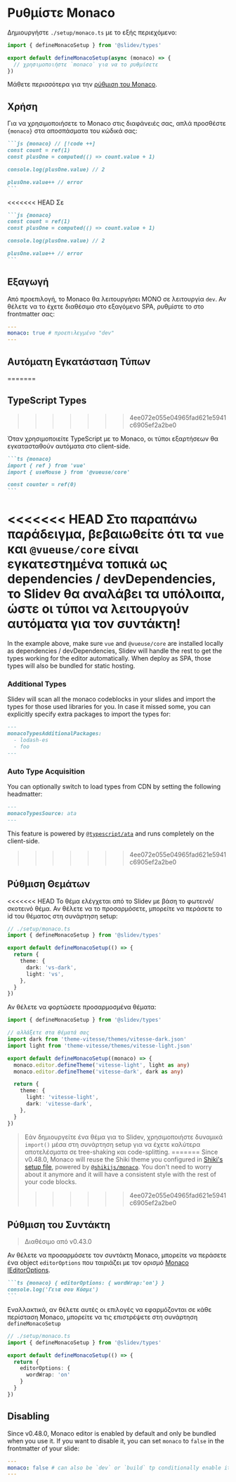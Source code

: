# Ρυθμίστε Monaco

<Environment type="client" />

Δημιουργήστε `./setup/monaco.ts` με το εξής περιεχόμενο:

```ts
import { defineMonacoSetup } from '@slidev/types'

export default defineMonacoSetup(async (monaco) => {
  // χρησιμοποιήστε `monaco` για να το ρυθμίσετε
})
```

Μάθετε περισσότερα για την [ρύθμιση του Monaco](https://github.com/Microsoft/monaco-editor).

## Χρήση

Για να χρησιμοποιήσετε το Monaco στις διαφάνειές σας, απλά προσθέστε `{monaco}` στα αποσπάσματα του κώδικά σας:

~~~md
```js {monaco} // [!code ++]
const count = ref(1)
const plusOne = computed(() => count.value + 1)

console.log(plusOne.value) // 2

plusOne.value++ // error
```
~~~

<<<<<<< HEAD
Σε

~~~md
```js {monaco}
const count = ref(1)
const plusOne = computed(() => count.value + 1)

console.log(plusOne.value) // 2

plusOne.value++ // error
```
~~~

## Εξαγωγή

Από προεπιλογή, το Monaco θα λειτουργήσει ΜΟΝΟ σε λειτουργία `dev`. Αν θέλετε να το έχετε διαθέσιμο στο εξαγόμενο SPA, ρυθμίστε το στο frontmatter σας:

```yaml
---
monaco: true # προεπιλεγμένο "dev"
---
```

## Αυτόματη Εγκατάσταση Τύπων
=======
## TypeScript Types
>>>>>>> 4ee072e055e04965fad621e5941c6905ef2a2be0

Όταν χρησιμοποιείτε TypeScript με το Monaco, οι τύποι εξαρτήσεων θα εγκατασταθούν αυτόματα στο client-side.

~~~md
```ts {monaco}
import { ref } from 'vue'
import { useMouse } from '@vueuse/core'

const counter = ref(0)
```
~~~

<<<<<<< HEAD
Στο παραπάνω παράδειγμα, βεβαιωθείτε ότι τα `vue` και `@vueuse/core` είναι εγκατεστημένα τοπικά ως dependencies / devDependencies, το Slidev θα αναλάβει τα υπόλοιπα, ώστε οι τύποι να λειτουργούν αυτόματα για τον συντάκτη!
=======
In the example above, make sure `vue` and `@vueuse/core` are installed locally as dependencies / devDependencies, Slidev will handle the rest to get the types working for the editor automatically. When deploy as SPA, those types will also be bundled for static hosting.

### Additional Types

Slidev will scan all the monaco codeblocks in your slides and import the types for those used libraries for you. In case it missed some, you can explicitly specify extra packages to import the types for:

```md
---
monacoTypesAdditionalPackages:
  - lodash-es
  - foo
---
```

### Auto Type Acquisition

You can optionally switch to load types from CDN by setting the following headmatter:

```md
---
monacoTypesSource: ata
---
```

This feature is powered by [`@typescript/ata`](https://github.com/microsoft/TypeScript-Website/tree/v2/packages/ata) and runs completely on the client-side.
>>>>>>> 4ee072e055e04965fad621e5941c6905ef2a2be0

## Ρύθμιση Θεμάτων

<<<<<<< HEAD
Το θέμα ελέγχεται από το Slidev με βάση το φωτεινό/σκοτεινό θέμα. Αν θέλετε να το προσαρμόσετε, μπορείτε να περάσετε το id του θέματος στη συνάρτηση setup:

```ts
// ./setup/monaco.ts
import { defineMonacoSetup } from '@slidev/types'

export default defineMonacoSetup(() => {
  return {
    theme: {
      dark: 'vs-dark',
      light: 'vs',
    },
  }
})
```

Αν θέλετε να φορτώσετε προσαρμοσμένα θέματα:

```ts
import { defineMonacoSetup } from '@slidev/types'

// αλλάξετε στα θέματά σας
import dark from 'theme-vitesse/themes/vitesse-dark.json'
import light from 'theme-vitesse/themes/vitesse-light.json'

export default defineMonacoSetup((monaco) => {
  monaco.editor.defineTheme('vitesse-light', light as any)
  monaco.editor.defineTheme('vitesse-dark', dark as any)

  return {
    theme: {
      light: 'vitesse-light',
      dark: 'vitesse-dark',
    },
  }
})
```

> Εάν δημιουργείτε ένα θέμα για το Slidev, χρησιμοποιήστε δυναμικά `import()` μέσα στη συνάρτηση setup για να έχετε καλύτερα αποτελέσματα σε tree-shaking και code-splitting.
=======
Since v0.48.0, Monaco will reuse the Shiki theme you configured in [Shiki's setup file](/custom/highlighters#configure-shiki), powered by [`@shikijs/monaco`](https://shiki.style/packages/monaco). You don't need to worry about it anymore and it will have a consistent style with the rest of your code blocks.
>>>>>>> 4ee072e055e04965fad621e5941c6905ef2a2be0

## Ρύθμιση του Συντάκτη

> Διαθέσιμο από v0.43.0

Αν θέλετε να προσαρμόσετε τον συντάκτη Monaco, μπορείτε να περάσετε ένα object `editorOptions` που ταιριάζει με τον ορισμό [Monaco IEditorOptions](https://microsoft.github.io/monaco-editor/docs.html#interfaces/editor.IEditorOptions.html).

~~~md
```ts {monaco} { editorOptions: { wordWrap:'on'} }
console.log('Γεια σου Κόσμε')
```
~~~

Εναλλακτικά, αν θέλετε αυτές οι επιλογές να εφαρμόζονται σε κάθε περίσταση Monaco, μπορείτε να τις επιστρέψετε στη συνάρτηση `defineMonacoSetup`

```ts
// ./setup/monaco.ts
import { defineMonacoSetup } from '@slidev/types'

export default defineMonacoSetup(() => {
  return {
    editorOptions: {
      wordWrap: 'on'
    }
  }
})
```

## Disabling

Since v0.48.0, Monaco editor is enabled by default and only be bundled when you use it. If you want to disable it, you can set `monaco` to `false` in the frontmatter of your slide:

```yaml
---
monaco: false # can also be `dev` or `build` tp conditionally enable it
---
```
